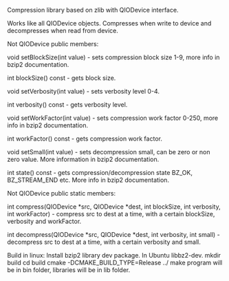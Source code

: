 Compression library based on zlib with QIODevice interface.

Works like all QIODevice objects. Compresses when write to device and decompresses when read from
device.

Not QIODevice public members:

void setBlockSize(int value) - sets compression block size 1-9, more info in bzip2 documentation.

int blockSize() const - gets block size.

void setVerbosity(int value) - sets verbosity level 0-4.

int verbosity() const - gets verbosity level.

void setWorkFactor(int value) - sets compression work factor 0-250, more info in bzip2
documentation.

int workFactor() const - gets compression work factor.

void setSmall(int value) - sets decompression small, can be zero or non zero value. More
information in bzip2 documentation.

int state() const - gets compression/decompression state BZ_OK, BZ_STREAM_END etc. More info in
bzip2 documentation.

Not QIODevice public static members:

int compress(QIODevice *src, QIODevice *dest, int blockSize, int verbosity, int workFactor) -
compress src to dest at a time, with a certain blockSize, verbosity and workFactor.

int decompress(QIODevice *src, QIODevice *dest, int verbosity, int small) - decompress src to dest
at a time, with a certain verbosity and small.

Build in linux:
Install bzip2 library dev package. In Ubuntu libbz2-dev.
mkdir build
cd build
cmake -DCMAKE_BUILD_TYPE=Release ../
make
program will be in bin folder, libraries will be in lib folder.
